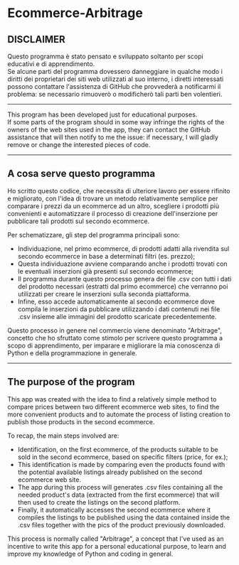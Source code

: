 # Ecommerce-Arbitrage

## DISCLAIMER

Questo programma è stato pensato e sviluppato soltanto per scopi educativi e di apprendimento.<br>
Se alcune parti del programma dovessero danneggiare in qualche modo i diritti dei proprietari dei siti web utilizzati al suo interno, i diretti interessati possono contattare l'assistenza di GitHub 
che provvederà a notificarmi il problema: se necessario rimuoverò o modificherò tali parti ben volentieri.

------------------------

This program has been developed just for educational purposes.<br>
If some parts of the program should in some way infringe the rights of the owners of the web sites used in the app, they can contact the GitHub
assistance that will then notify to me the issue: if necessary, I will gladly remove or change the interested pieces of code.

------------------------
## A cosa serve questo programma

Ho scritto questo codice, che necessita di ulteriore lavoro per essere rifinito e migliorato, con l'idea di trovare un metodo relativamente semplice per comparare i prezzi da un ecommerce ad un altro, scegliere i prodotti più convenienti e automatizzare il processo di creazione dell'inserzione per pubblicare tali prodotti sul secondo ecommerce.

Per schematizzare, gli step del programma principali sono:

- Individuazione, nel primo ecommerce, di prodotti adatti alla rivendita sul secondo ecommerce in base a determinati filtri (es. prezzo);
- Questa individuazione avviene comparando anche i prodotti trovati con le eventuali inserzioni già presenti sul secondo ecommerce;
- Il programma durante questo processo genera dei file .csv con tutti i dati del prodotto necessari (estratti dal primo ecommerce) che verranno poi utilizzati per creare le inserzioni sulla seconda piattaforma.
- Infine, esso accede automaticamente al secondo ecommerce dove compila le inserzioni da pubblicare utilizzando i dati contenuti nei file .csv insieme alle immagini del prodotto scaricate precedentemente.

Questo processo in genere nel commercio viene denominato "Arbitrage", concetto che ho sfruttato come stimolo per scrivere questo programma a scopo di apprendimento, per imparare e migliorare la mia conoscenza di Python e della programmazione in generale.

----------------------
## The purpose of the program

This app was created with the idea to find a relatively simple method to compare prices between two different ecommerce web sites, to find the more convenient products and to automate the process of listing creation to publish those products in the second ecommerce.

To recap, the main steps involved are:

- Identification, on the first ecommerce, of the products suitable to be sold in the second ecommerce, based on specific filters (price, for ex.);
- This identification is made by comparing even the products found with the potential available listings already published on the second ecommerce web site.
- The app during this process will generates .csv files containing all the needed product's data (extracted from the first ecommerce) that will then used to create the listings on the second platform.
- Finally, it  automatically accesses the second ecommerce where it compiles the listings to be published using the data contained inside the .csv files together with the pics of the product previously downloaded.

This process is normally called "Arbitrage", a concept that I've used as an incentive to write this app for a personal educational purpose, to learn and improve my knowledge of Python and coding in general.
